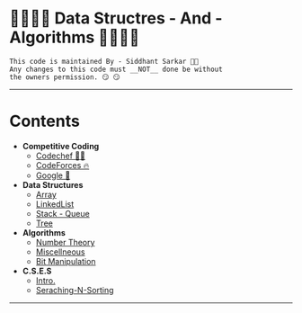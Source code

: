 # 🏅🏅🏅🏅 Data Structres - And - Algorithms 🏅🏅🏅🏅
    This code is maintained By - Siddhant Sarkar 🧑‍💻
	Any changes to this code must __NOT__ done be without 
	the owners permission. 😏 😏

***
# Contents 
- **Competitive Coding**
  - [Codechef 👨‍🍳](./DataStructures/../Competitive%20Programming/Codechef)
  - [CodeForces 🔥](../Data-Structure-Algorithm/Competitive%20Programming/CodeForces)
  - [Google 🔎](../Data-Structure-Algorithm/Competitive%20Programming/Google)
- **Data Structures**
  - [Array](../Data-Structure-Algorithm/DataStructures/Array)
  - [LinkedList](../Data-Structure-Algorithm/DataStructures/LinkedList/)
  - [Stack - Queue](../Data-Structure-Algorithm/DataStructures/Stack-Queue)
  - [Tree](../Data-Structure-Algorithm/DataStructures/BinaryTree)
- **Algorithms**
  - [Number Theory](../Data-Structure-Algorithm/Algorithms/NumberTheory/)
  - [Miscellneous](../Data-Structure-Algorithm/Algorithms/Miscellaneous)
  - [Bit Manipulation](../Data-Structure-Algorithm/Algorithms/BitManupulaiton/)
- **C.S.E.S** 
  - [Intro.](../Data-Structure-Algorithm/CSES/Introductory)
  - [Seraching-N-Sorting](../Data-Structure-Algorithm/Algorithms/Sorting-Searching/)
---


